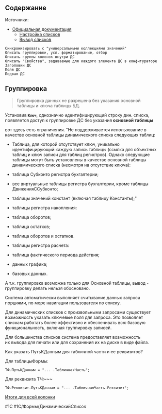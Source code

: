 ## Содержание



Источники:
- [Официальная документация](https://v8.1c.ru/platforma/dinamicheskiy-spisok/)
    - [Настройка списков](https://v8.1c.ru/platforma/nastroyka-spiskov/)
    - [Вывод списков](https://v8.1c.ru/platforma/vyvod-spiskov/)

```
Синхронизировать с "универсальными коллекциями значений"
Описать группировки, усл. форматирование, отбор
Описать группы колонок внутри ДС
Описать "Свойства", задаваемые для каждого элемента ДС в конфигураторе
Заголовки ДС
Поля ДС
Подвал ДС
```

## Группировка

>Группировка данных не разрешена без указания основной таблицы и ключа таблицы БД.

Установив **`Ключ`**, однозначно идентифицирующий строку дин. списка, появляется доступ к группировке ДС без указания **основной таблицы**

вот здесь есть ограничения.
"Не поддерживается использование в качестве основной таблицы динамического списка следующих таблиц:

- Таблица, для которой отсутствует ключ, уникально идентифицирующий каждую запись таблицы (ссылка для объектных таблиц и ключ записи для таблиц регистров). Однако следующие таблицы могут быть установлены в качестве основной таблицы динамического списка (несмотря на отсутствие ключа):

- таблица Субконто регистра бухгалтерии;
- все виртуальные таблицы регистра бухгалтерии, кроме таблицы ДвиженияССубконто;
- таблицы значений констант (включая таблицу Константы);"
- таблицы регистра накопления:
- таблица оборотов;
- таблица остатков;
- таблица оборотов и остатков.
- таблицы регистра расчета:
- таблица фактического периода действия;
- данных графика;
- базовых данных.

А т.к. группировка возможна только для Основной таблицы, вывод - группировку делать нельзя обосновано.



Система автоматически выполняет считывание данных запроса порциями, по мере навигации пользователя по списку.

Для динамических списков с произвольными запросами существует возможность указать ключевые поля для запроса. Это позволяет спискам работать более эффективно и обеспечивать всю базовую функциональность, включая группировку записей.

Для большинства списков система предоставляет возможность их вывода для печати или для сохранения их на диске в виде файла.



Как указать ПутьКДанным для табличной части и ее реквизитов?

Для таблицыФормы:

```bsl
ТФ.ПутьКДанным = "... .ТабличнаяЧасть";
```

Для реквизита ТЧ:~~~

```bsl
ТФ.Реквизит.ПутьКДанным = "... .ТабличнаяЧасть.Реквизит";
```



[Итоги для всей колонки](https://infostart.ru/1c/tools/568012/)

#1С #1С/Формы/ДинамическийСписок